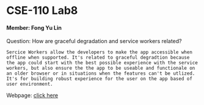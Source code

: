 # CSE-110 Lab8

#### Member: Fong Yu Lin

Question: How are graceful degradation and service workers related?

    Sercice Workers allow the developers to make the app accessible when offline when supported. It's related to graceful degradtion because the app could start with the best possible experience with the service workers, but also ensure the the app to be useable and functionale on an older browser or in situations when the features can't be utlized. It's for building robust experience for the user on the app based of user environment.

Webpage: [click here](https://yanglin14.github.io/CSE-110_Lab8/)
